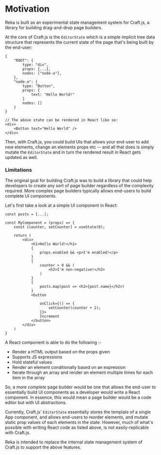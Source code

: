 # Motivation

Reka is built as an experimental state management system for Craft.js, a library for building drag-and-drop page builders. 

At the core of Craft.js is the `EditorState` which is a simple implicit tree data structure that represents the current state of the page that's being built by the end-user:

```tsx
{
    "ROOT": {
        type: "div",
        props: {...},
        nodes: ["node-a"],
    },
    "node-a": {
        type: "Button",
        props: {
            text: "Hello World!"
        }
        nodes: []
    }
}

// The above state can be rendered in React like so:
<div>
    <Button text="Hello World" />
</div>
```

Then, with Craft.js, you could build UIs that allows your end-user to add new elements, change an elements props etc -- and all that does is simply mutate the `EditorState` and in turn the rendered result in React gets updated as well. 

### Limitations

The original goal for building Craft.js was to build a library that could help developers to create any sort of page builder regardless of the complexity required. More complex page builders typically allows end-users to build complete UI components.

Let's first take a look at a simple UI component in React:
```tsx
const posts = [...];

const MyComponent = (props) => {
    const [counter, setCounter] = useState(0);

    return (
        <div>
            <h1>Hello World!</h1>
            {
                props.enabled && <p>I'm enabled!</p>
            }
            {
                counter > 0 && (
                    <h2>I'm non-negative!</h2>
                )
            }
            {
                posts.map(post => <h2>{post.name}</h2>)
            }
            <button 
            
                onClick={() => {
                    setCounter(counter + 1);
                }}>
                Increment
            </button>
        </div>
    )
}
```

A React component is able to do the following :-
- Render a HTML output based on the props given
- Supports JS expressions
- Hold stateful values
- Render an element conditionally based on an expression
- Iterate through an array and render an element multiple times for each item in the array

So, a more *complete* page builder would be one that allows the end-user to essentially build UI components as a developer would write a React component. In essence, this would mean a page builder would be a code editor but with UI abstractions.

Currently, Craft.js' `EditorState` essentially stores the template of a single App component, and allows end-users to reorder elements, and mutate static prop values of each elements in the state. However, much of what's possible with writing React code as listed above, is not easily-replicable with Craft.js.

Reka is intended to replace the internal state management system of Craft.js to support the above features. 